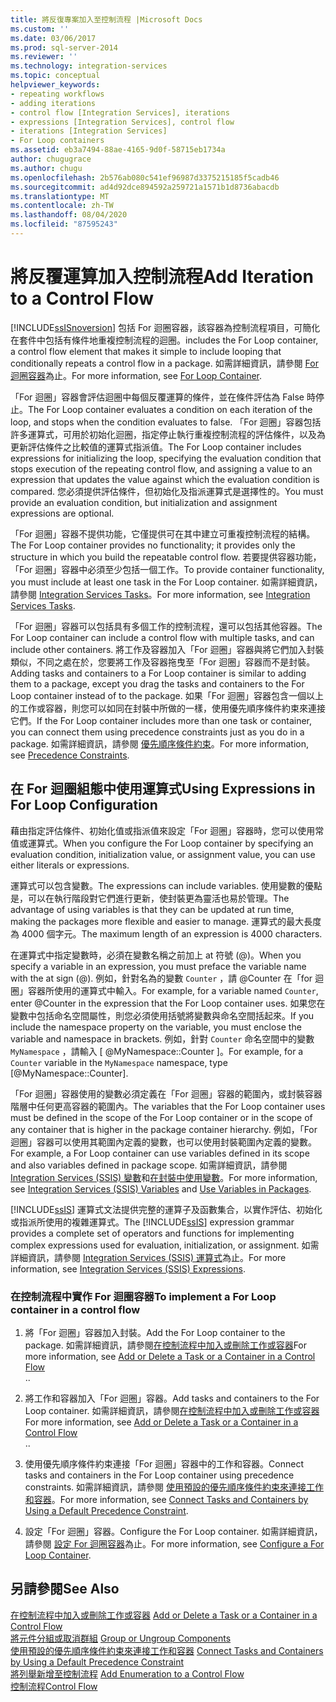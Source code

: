 ```yaml
---
title: 將反復專案加入至控制流程 |Microsoft Docs
ms.custom: ''
ms.date: 03/06/2017
ms.prod: sql-server-2014
ms.reviewer: ''
ms.technology: integration-services
ms.topic: conceptual
helpviewer_keywords:
- repeating workflows
- adding iterations
- control flow [Integration Services], iterations
- expressions [Integration Services], control flow
- iterations [Integration Services]
- For Loop containers
ms.assetid: eb3a7494-88ae-4165-9d0f-58715eb1734a
author: chugugrace
ms.author: chugu
ms.openlocfilehash: 2b576ab080c541ef96987d3375215185f5cadb46
ms.sourcegitcommit: ad4d92dce894592a259721a1571b1d8736abacdb
ms.translationtype: MT
ms.contentlocale: zh-TW
ms.lasthandoff: 08/04/2020
ms.locfileid: "87595243"
---
```

# <a name="add-iteration-to-a-control-flow"></a><span data-ttu-id="08139-102">將反覆運算加入控制流程</span><span class="sxs-lookup"><span data-stu-id="08139-102">Add Iteration to a Control Flow</span></span>
  [!INCLUDE[ssISnoversion](../includes/ssisnoversion-md.md)] <span data-ttu-id="08139-103">包括 For 迴圈容器，該容器為控制流程項目，可簡化在套件中包括有條件地重複控制流程的迴圈。</span><span class="sxs-lookup"><span data-stu-id="08139-103">includes the For Loop container, a control flow element that makes it simple to include looping that conditionally repeats a control flow in a package.</span></span> <span data-ttu-id="08139-104">如需詳細資訊，請參閱 [For 迴圈容器](control-flow/for-loop-container.md)為止。</span><span class="sxs-lookup"><span data-stu-id="08139-104">For more information, see [For Loop Container](control-flow/for-loop-container.md).</span></span>  
  
 <span data-ttu-id="08139-105">「For 迴圈」容器會評估迴圈中每個反覆運算的條件，並在條件評估為 False 時停止。</span><span class="sxs-lookup"><span data-stu-id="08139-105">The For Loop container evaluates a condition on each iteration of the loop, and stops when the condition evaluates to false.</span></span> <span data-ttu-id="08139-106">「For 迴圈」容器包括許多運算式，可用於初始化迴圈，指定停止執行重複控制流程的評估條件，以及為更新評估條件之比較值的運算式指派值。</span><span class="sxs-lookup"><span data-stu-id="08139-106">The For Loop container includes expressions for initializing the loop, specifying the evaluation condition that stops execution of the repeating control flow, and assigning a value to an expression that updates the value against which the evaluation condition is compared.</span></span> <span data-ttu-id="08139-107">您必須提供評估條件，但初始化及指派運算式是選擇性的。</span><span class="sxs-lookup"><span data-stu-id="08139-107">You must provide an evaluation condition, but initialization and assignment expressions are optional.</span></span>  
  
 <span data-ttu-id="08139-108">「For 迴圈」容器不提供功能，它僅提供可在其中建立可重複控制流程的結構。</span><span class="sxs-lookup"><span data-stu-id="08139-108">The For Loop container provides no functionality; it provides only the structure in which you build the repeatable control flow.</span></span> <span data-ttu-id="08139-109">若要提供容器功能，「For 迴圈」容器中必須至少包括一個工作。</span><span class="sxs-lookup"><span data-stu-id="08139-109">To provide container functionality, you must include at least one task in the For Loop container.</span></span> <span data-ttu-id="08139-110">如需詳細資訊，請參閱 [Integration Services Tasks](control-flow/integration-services-tasks.md)。</span><span class="sxs-lookup"><span data-stu-id="08139-110">For more information, see [Integration Services Tasks](control-flow/integration-services-tasks.md).</span></span>  
  
 <span data-ttu-id="08139-111">「For 迴圈」容器可以包括具有多個工作的控制流程，還可以包括其他容器。</span><span class="sxs-lookup"><span data-stu-id="08139-111">The For Loop container can include a control flow with multiple tasks, and can include other containers.</span></span> <span data-ttu-id="08139-112">將工作及容器加入「For 迴圈」容器與將它們加入封裝類似，不同之處在於，您要將工作及容器拖曳至「For 迴圈」容器而不是封裝。</span><span class="sxs-lookup"><span data-stu-id="08139-112">Adding tasks and containers to a For Loop container is similar to adding them to a package, except you drag the tasks and containers to the For Loop container instead of to the package.</span></span> <span data-ttu-id="08139-113">如果「For 迴圈」容器包含一個以上的工作或容器，則您可以如同在封裝中所做的一樣，使用優先順序條件約束來連接它們。</span><span class="sxs-lookup"><span data-stu-id="08139-113">If the For Loop container includes more than one task or container, you can connect them using precedence constraints just as you do in a package.</span></span> <span data-ttu-id="08139-114">如需詳細資訊，請參閱 [優先順序條件約束](control-flow/precedence-constraints.md)。</span><span class="sxs-lookup"><span data-stu-id="08139-114">For more information, see [Precedence Constraints](control-flow/precedence-constraints.md).</span></span>  
  
## <a name="using-expressions-in-for-loop-configuration"></a><span data-ttu-id="08139-115">在 For 迴圈組態中使用運算式</span><span class="sxs-lookup"><span data-stu-id="08139-115">Using Expressions in For Loop Configuration</span></span>  
 <span data-ttu-id="08139-116">藉由指定評估條件、初始化值或指派值來設定「For 迴圈」容器時，您可以使用常值或運算式。</span><span class="sxs-lookup"><span data-stu-id="08139-116">When you configure the For Loop container by specifying an evaluation condition, initialization value, or assignment value, you can use either literals or expressions.</span></span>  
  
 <span data-ttu-id="08139-117">運算式可以包含變數。</span><span class="sxs-lookup"><span data-stu-id="08139-117">The expressions can include variables.</span></span> <span data-ttu-id="08139-118">使用變數的優點是，可以在執行階段對它們進行更新，使封裝更為靈活也易於管理。</span><span class="sxs-lookup"><span data-stu-id="08139-118">The advantage of using variables is that they can be updated at run time, making the packages more flexible and easier to manage.</span></span> <span data-ttu-id="08139-119">運算式的最大長度為 4000 個字元。</span><span class="sxs-lookup"><span data-stu-id="08139-119">The maximum length of an expression is 4000 characters.</span></span>  
  
 <span data-ttu-id="08139-120">在運算式中指定變數時，必須在變數名稱之前加上 at 符號 (@)。</span><span class="sxs-lookup"><span data-stu-id="08139-120">When you specify a variable in an expression, you must preface the variable name with the at sign (@).</span></span> <span data-ttu-id="08139-121">例如，針對名為的變數 `Counter` ，請 @Counter 在「for 迴圈」容器所使用的運算式中輸入。</span><span class="sxs-lookup"><span data-stu-id="08139-121">For example, for a variable named `Counter`, enter @Counter in the expression that the For Loop container uses.</span></span> <span data-ttu-id="08139-122">如果您在變數中包括命名空間屬性，則您必須使用括號將變數與命名空間括起來。</span><span class="sxs-lookup"><span data-stu-id="08139-122">If you include the namespace property on the variable, you must enclose the variable and namespace in brackets.</span></span> <span data-ttu-id="08139-123">例如，針對 `Counter` 命名空間中的變數 `MyNamespace` ，請輸入 [ @MyNamespace::Counter ]。</span><span class="sxs-lookup"><span data-stu-id="08139-123">For example, for a `Counter` variable in the `MyNamespace` namespace, type [@MyNamespace::Counter].</span></span>  
  
 <span data-ttu-id="08139-124">「For 迴圈」容器使用的變數必須定義在「For 迴圈」容器的範圍內，或封裝容器階層中任何更高容器的範圍內。</span><span class="sxs-lookup"><span data-stu-id="08139-124">The variables that the For Loop container uses must be defined in the scope of the For Loop container or in the scope of any container that is higher in the package container hierarchy.</span></span> <span data-ttu-id="08139-125">例如，「For 迴圈」容器可以使用其範圍內定義的變數，也可以使用封裝範圍內定義的變數。</span><span class="sxs-lookup"><span data-stu-id="08139-125">For example, a For Loop container can use variables defined in its scope and also variables defined in package scope.</span></span> <span data-ttu-id="08139-126">如需詳細資訊，請參閱 [Integration Services &#40;SSIS&#41; 變數](integration-services-ssis-variables.md)和[在封裝中使用變數](../../2014/integration-services/use-variables-in-packages.md)。</span><span class="sxs-lookup"><span data-stu-id="08139-126">For more information, see [Integration Services &#40;SSIS&#41; Variables](integration-services-ssis-variables.md) and [Use Variables in Packages](../../2014/integration-services/use-variables-in-packages.md).</span></span>  
  
 <span data-ttu-id="08139-127">[!INCLUDE[ssIS](../includes/ssis-md.md)] 運算式文法提供完整的運算子及函數集合，以實作評估、初始化或指派所使用的複雜運算式。</span><span class="sxs-lookup"><span data-stu-id="08139-127">The [!INCLUDE[ssIS](../includes/ssis-md.md)] expression grammar provides a complete set of operators and functions for implementing complex expressions used for evaluation, initialization, or assignment.</span></span> <span data-ttu-id="08139-128">如需詳細資訊，請參閱 [Integration Services &#40;SSIS&#41; 運算式](expressions/integration-services-ssis-expressions.md)為止。</span><span class="sxs-lookup"><span data-stu-id="08139-128">For more information, see [Integration Services &#40;SSIS&#41; Expressions](expressions/integration-services-ssis-expressions.md).</span></span>  
  
### <a name="to-implement-a-for-loop-container-in-a-control-flow"></a><span data-ttu-id="08139-129">在控制流程中實作 For 迴圈容器</span><span class="sxs-lookup"><span data-stu-id="08139-129">To implement a For Loop container in a control flow</span></span>  
  
1.  <span data-ttu-id="08139-130">將「For 迴圈」容器加入封裝。</span><span class="sxs-lookup"><span data-stu-id="08139-130">Add the For Loop container to the package.</span></span> <span data-ttu-id="08139-131">如需詳細資訊，請參閱[在控制流程中加入或刪除工作或容器](control-flow/add-or-delete-a-task-or-a-container-in-a-control-flow.md)</span><span class="sxs-lookup"><span data-stu-id="08139-131">For more information, see [Add or Delete a Task or a Container in a Control Flow](control-flow/add-or-delete-a-task-or-a-container-in-a-control-flow.md)</span></span>  
  <span data-ttu-id="08139-132">.</span><span class="sxs-lookup"><span data-stu-id="08139-132">.</span></span>  
  
2.  <span data-ttu-id="08139-133">將工作和容器加入「For 迴圈」容器。</span><span class="sxs-lookup"><span data-stu-id="08139-133">Add tasks and containers to the For Loop container.</span></span> <span data-ttu-id="08139-134">如需詳細資訊，請參閱[在控制流程中加入或刪除工作或容器](control-flow/add-or-delete-a-task-or-a-container-in-a-control-flow.md)</span><span class="sxs-lookup"><span data-stu-id="08139-134">For more information, see [Add or Delete a Task or a Container in a Control Flow](control-flow/add-or-delete-a-task-or-a-container-in-a-control-flow.md)</span></span>  
  <span data-ttu-id="08139-135">.</span><span class="sxs-lookup"><span data-stu-id="08139-135">.</span></span>  
  
3.  <span data-ttu-id="08139-136">使用優先順序條件約束連接「For 迴圈」容器中的工作和容器。</span><span class="sxs-lookup"><span data-stu-id="08139-136">Connect tasks and containers in the For Loop container using precedence constraints.</span></span> <span data-ttu-id="08139-137">如需詳細資訊，請參閱 [使用預設的優先順序條件約束來連接工作和容器](../../2014/integration-services/connect-tasks-and-containers-by-using-a-default-precedence-constraint.md)。</span><span class="sxs-lookup"><span data-stu-id="08139-137">For more information, see [Connect Tasks and Containers by Using a Default Precedence Constraint](../../2014/integration-services/connect-tasks-and-containers-by-using-a-default-precedence-constraint.md).</span></span>  
  
4.  <span data-ttu-id="08139-138">設定「For 迴圈」容器。</span><span class="sxs-lookup"><span data-stu-id="08139-138">Configure the For Loop container.</span></span> <span data-ttu-id="08139-139">如需詳細資訊，請參閱 [設定 For 迴圈容器](../../2014/integration-services/configure-a-for-loop-container.md)為止。</span><span class="sxs-lookup"><span data-stu-id="08139-139">For more information, see [Configure a For Loop Container](../../2014/integration-services/configure-a-for-loop-container.md).</span></span>  
  
## <a name="see-also"></a><span data-ttu-id="08139-140">另請參閱</span><span class="sxs-lookup"><span data-stu-id="08139-140">See Also</span></span>  
 <span data-ttu-id="08139-141">[在控制流程中加入或刪除工作或容器](control-flow/add-or-delete-a-task-or-a-container-in-a-control-flow.md) </span><span class="sxs-lookup"><span data-stu-id="08139-141">[Add or Delete a Task or a Container in a Control Flow](control-flow/add-or-delete-a-task-or-a-container-in-a-control-flow.md) </span></span>  
 <span data-ttu-id="08139-142">[將元件分組或取消群組](group-or-ungroup-components.md) </span><span class="sxs-lookup"><span data-stu-id="08139-142">[Group or Ungroup Components](group-or-ungroup-components.md) </span></span>  
 <span data-ttu-id="08139-143">[使用預設的優先順序條件約束來連接工作和容器](../../2014/integration-services/connect-tasks-and-containers-by-using-a-default-precedence-constraint.md) </span><span class="sxs-lookup"><span data-stu-id="08139-143">[Connect Tasks and Containers by Using a Default Precedence Constraint](../../2014/integration-services/connect-tasks-and-containers-by-using-a-default-precedence-constraint.md) </span></span>  
 <span data-ttu-id="08139-144">[將列舉新增至控制流程](../../2014/integration-services/add-enumeration-to-a-control-flow.md) </span><span class="sxs-lookup"><span data-stu-id="08139-144">[Add Enumeration to a Control Flow](../../2014/integration-services/add-enumeration-to-a-control-flow.md) </span></span>  
 [<span data-ttu-id="08139-145">控制流程</span><span class="sxs-lookup"><span data-stu-id="08139-145">Control Flow</span></span>](control-flow/control-flow.md)  
  
  
